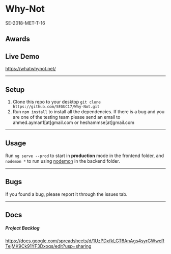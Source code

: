 # Why-Not
SE-2018-MET-T-16
## Awards

## Live Demo

https://whatwhynot.net/

---

## Setup
1. Clone this repo to your desktop `git clone https://github.com/SEGUC17/Why-Not.git`
2. Run `npm install` to install all the dependencies.
If there is a bug and you are one of the testing team please send an email to ahmed.ayman1[at]gmail.com or heshammse[at]gmail.com

---

## Usage

Run `ng serve --prod` to start in **production** mode in the frontend folder, and `nodemon *` to run using [nodemon](https://nodemon.io/) in the backend folder.

---

## Bugs

If you found a bug, please report it through the issues tab.

---

## Docs

##### Project Backlog
https://docs.google.com/spreadsheets/d/1UzPDxfkLGT6AnAgs4syrGWweRTejMK9Ck91YF3Dxoqs/edit?usp=sharing
